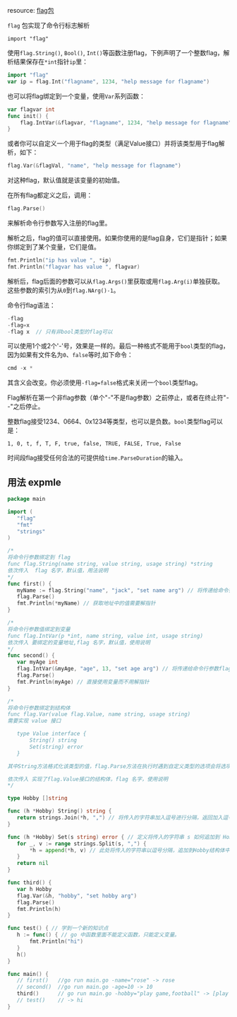 resource: [flag包](https://pkg.go.dev/flag)

`flag` 包实现了命令行标志解析

`import "flag"`

使用`flag.String()`, `Bool()`, `Int()`等函数注册flag，下例声明了一个整数flag，解析结果保存在`*int`指针`ip`里：

```go
import "flag"
var ip = flag.Int("flagname", 1234, "help message for flagname")
```
也可以将flag绑定到一个变量，使用`Var`系列函数：
```go
var flagvar int
func init() {
	flag.IntVar(&flagvar, "flagname", 1234, "help message for flagname")
}
```
或者你可以自定义一个用于flag的类型（满足Value接口）并将该类型用于flag解析，如下：
```go
flag.Var(&flagVal, "name", "help message for flagname")
```
对这种flag，默认值就是该变量的初始值。

在所有flag都定义之后，调用：
```go
flag.Parse()
```
来解析命令行参数写入注册的flag里。

解析之后，flag的值可以直接使用。如果你使用的是flag自身，它们是指针；如果你绑定到了某个变量，它们是值。
```go
fmt.Println("ip has value ", *ip)
fmt.Println("flagvar has value ", flagvar)
```
解析后，flag后面的参数可以从`flag.Args()`里获取或用`flag.Arg(i)`单独获取。这些参数的索引为从`0`到`flag.NArg()-1`。

命令行flag语法：
```go
-flag
-flag=x
-flag x  // 只有非bool类型的flag可以
```
可以使用1个或2个'-'号，效果是一样的。最后一种格式不能用于`bool`类型的flag，因为如果有文件名为`0`、`false`等时,如下命令：
```go
cmd -x *
```
其含义会改变。你必须使用`-flag=false`格式来关闭一个`bool`类型flag。

Flag解析在第一个非flag参数（单个"-"不是flag参数）之前停止，或者在终止符"--"之后停止。

整数flag接受1234、0664、0x1234等类型，也可以是负数。`bool`类型flag可以是：
```
1, 0, t, f, T, F, true, false, TRUE, FALSE, True, False
```
时间段flag接受任何合法的可提供给`time.ParseDuration`的输入。
 ## 用法 expmle
 ```go
 package main

import (
	"flag"
	"fmt"
	"strings"
)

/*
将命令行参数绑定到 flag
func flag.String(name string, value string, usage string) *string
依次传入  flag 名字，默认值，用法说明
*/
func first() {
	myName := flag.String("name", "jack", "set name arg") // 将传递给命令行参数flag（name）的值赋给 myName,他是 *String 类型
	flag.Parse()
	fmt.Println(*myName) // 获取地址中的值需要解指针
}

/*
将命令行参数值绑定到变量
func flag.IntVar(p *int, name string, value int, usage string)
依次传入 要绑定的变量地址,flag 名字，默认值，使用说明
*/
func second() {
	var myAge int
	flag.IntVar(&myAge, "age", 13, "set age arg") // 将传递给命令行参数flag（age）的绑定到变量 myAge
	flag.Parse()
	fmt.Println(myAge) // 直接使用变量而不用解指针
}

/*
将命令行参数绑定到结构体
func flag.Var(value flag.Value, name string, usage string)
需要实现 value 接口

	type Value interface {
		String() string
		Set(string) error
	}

其中String方法格式化该类型的值，flag.Parse方法在执行时遇到自定义类型的选项会将选项值作为参数调用该类型变量的Set方法

依次传入 实现了flag.Value接口的结构体，flag 名字，使用说明
*/

type Hobby []string

func (h *Hobby) String() string {
	return strings.Join(*h, ",") // 将传入的字符串加入逗号进行分隔，返回加入逗号后拼接的字符串
}

func (h *Hobby) Set(s string) error { // 定义将传入的字符串 s 如何追加到 Hobby结构体中
	for _, v := range strings.Split(s, ",") {
		*h = append(*h, v) // 此处将传入的字符串以逗号分隔，追加到Hobby结构体中
	}
	return nil
}

func third() {
	var h Hobby
	flag.Var(&h, "hobby", "set hobby arg")
	flag.Parse()
	fmt.Println(h)
}

func test() { // 学到一个新的知识点
	h := func() { // go 中函数里面不能定义函数，只能定义变量。
		fmt.Println("hi")
	}
	h()
}

func main() {
	// first()   //go run main.go -name="rose" -> rose
	// second()  //go run main.go -age=10 -> 10
	third()      // go run main.go -hobby="play game,football" -> [play game football]，这是首先将hobby加入逗号拼接，返回play game,football，再以逗号切分，返回play game football再append到Hobby结构体即string切片中
	// test()    // -> hi
}
```
